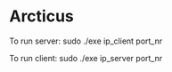 # Arcticus
To run server:
sudo ./exe ip_client port_nr

To run client:
sudo ./exe ip_server port_nr
